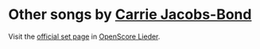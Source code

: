 
# Other songs by [Carrie Jacobs-Bond](..)

Visit the [official set page] in [OpenScore Lieder].

[official set page]: https://musescore.com/openscore-lieder-corpus/sets/5106886
[OpenScore Lieder]: https://musescore.com/openscore-lieder-corpus
